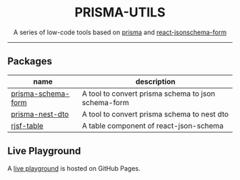 <h1 align="center">PRISMA-UTILS</h1>

<div align="center">A series of low-code tools based on <a target="_blank" href="https://github.com/prisma/prisma">prisma</a> and <a target="_blank" href="https://github.com/rjsf-team/react-jsonschema-form">react-jsonschema-form</a></div>

---

## Packages

| name                                                                                                  | description                                         |
| ----------------------------------------------------------------------------------------------------- | --------------------------------------------------- |
| [prisma-schema-form](https://github.com/JinYuSha0/prisma-utils/tree/main/packages/prisma-schema-form) | A tool to convert prisma schema to json schema-form |
| [prisma-nest-dto](https://github.com/JinYuSha0/prisma-utils/tree/main/packages/prisma-nest-dto)       | A tool to convert prisma schema to nest dto         |
| [rjsf-table](https://github.com/JinYuSha0/prisma-utils/tree/main/packages/rjsf-table)                 | A table component of react-json-schema              |

## Live Playground

A [live playground](https://jinyusha0.github.io/) is hosted on GitHub Pages.
